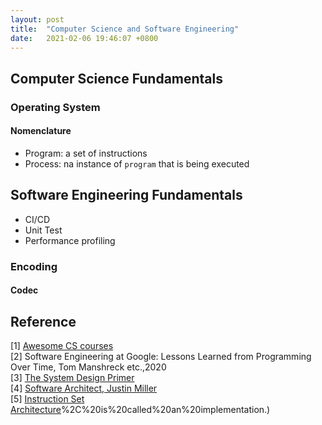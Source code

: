 ```yaml
---
layout: post
title:  "Computer Science and Software Engineering"
date:   2021-02-06 19:46:07 +0800
---
```

## Computer Science Fundamentals

### Operating System

#### Nomenclature

- Program: a set of instructions
- Process: na instance of `program` that is being executed

## Software Engineering Fundamentals

- CI/CD
- Unit Test
- Performance profiling

### Encoding

#### Codec


## Reference

[1] [Awesome CS courses](https://github.com/prakhar1989/awesome-courses) <br>
[2] Software Engineering at Google: Lessons Learned from Programming Over Time, Tom Manshreck etc.,2020 <br>
[3] [The System Design Primer](https://github.com/donnemartin/system-design-primer) <br>
[4] [Software Architect, Justin Miller](https://github.com/justinamiller/SoftwareArchitect) <br>
[5] [Instruction Set Architecture](https://www.wikiwand.com/en/Instruction_set_architecture#:~:text=In%20computer%20science%2C%20an%20instruction,)%2C%20is%20called%20an%20implementation.) <br>
